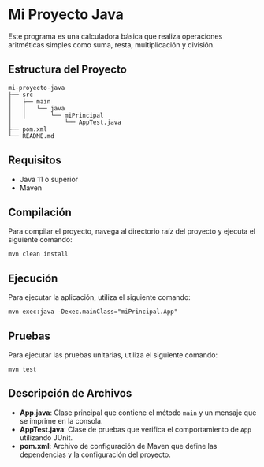 # Mi Proyecto Java

Este programa es una calculadora básica que realiza operaciones aritméticas simples como suma, resta, multiplicación y división.



## Estructura del Proyecto

```
mi-proyecto-java
├── src
│   ├── main
│   │   └── java
│   │       └── miPrincipal
│               └── AppTest.java
├── pom.xml
└── README.md
```

## Requisitos

- Java 11 o superior
- Maven

## Compilación

Para compilar el proyecto, navega al directorio raíz del proyecto y ejecuta el siguiente comando:

```
mvn clean install
```

## Ejecución

Para ejecutar la aplicación, utiliza el siguiente comando:

```
mvn exec:java -Dexec.mainClass="miPrincipal.App"
```

## Pruebas

Para ejecutar las pruebas unitarias, utiliza el siguiente comando:

```
mvn test
```

## Descripción de Archivos

- **App.java**: Clase principal que contiene el método `main` y un mensaje que se imprime en la consola.
- **AppTest.java**: Clase de pruebas que verifica el comportamiento de `App` utilizando JUnit.
- **pom.xml**: Archivo de configuración de Maven que define las dependencias y la configuración del proyecto.